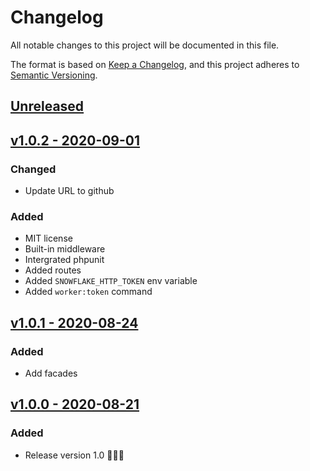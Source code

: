 # Changelog
All notable changes to this project will be documented in this file.

The format is based on [Keep a Changelog](https://keepachangelog.com/en/1.0.0/),
and this project adheres to [Semantic Versioning](https://semver.org/spec/v2.0.0.html).

## [Unreleased](https://gitlab.devsep.com/septech-php/septech-laravel/snowflake/-/compare/v1.0.2...master)

## [v1.0.2 - 2020-09-01](https://github.com/SepteniTechnology/laravel-snowflake/compare/v1.0.1...v1.0.2)
### Changed
- Update URL to github

### Added
- MIT license
- Built-in middleware
- Intergrated phpunit
- Added routes
- Added `SNOWFLAKE_HTTP_TOKEN` env variable
- Added `worker:token` command


## [v1.0.1 - 2020-08-24](https://github.com/SepteniTechnology/laravel-snowflake/compare/v1.0.0...v1.0.1)
### Added
- Add facades


## [v1.0.0 - 2020-08-21](https://github.com/SepteniTechnology/laravel-snowflake/tree/v1.0.0)
### Added
- Release version 1.0 🚀🚀🚀
